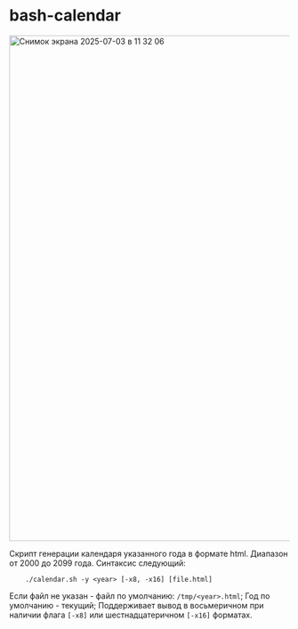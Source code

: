 # bash-calendar

<img width="908" alt="Снимок экрана 2025-07-03 в 11 32 06" src="https://github.com/user-attachments/assets/ede6f2c7-30de-45ba-8604-0707c9cfec08" />

Скрипт генерации календаря указанного года в формате html. Диапазон от 2000 до 2099 года.
Синтаксис следующий:
    
        ./calendar.sh -y <year> [-x8, -x16] [file.html]

Если файл не указан - файл по умолчанию: `/tmp/<year>.html`;
Год по умолчанию - текущий;
Поддерживает вывод в восьмеричном при наличии флага `[-x8]` или шестнадцатеричном `[-x16]` форматах.
